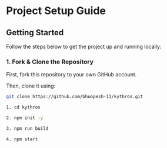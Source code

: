 # Project Setup Guide

## Getting Started

Follow the steps below to get the project up and running locally:

### 1. Fork & Clone the Repository

First, fork this repository to your own GitHub account.

Then, clone it using:

```bash
git clone https://github.com/bhoopesh-11/kythros.git

1. cd kythros

2. npm init -y

3. npm run build

4. npm start
